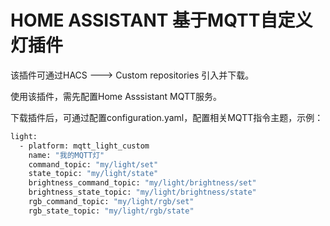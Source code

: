 # HOME ASSISTANT 基于MQTT自定义灯插件
该插件可通过HACS ---> Custom repositories 引入并下载。

使用该插件，需先配置Home Asssistant MQTT服务。

下载插件后，可通过配置configuration.yaml，配置相关MQTT指令主题，示例：

```sh
light:
  - platform: mqtt_light_custom
    name: "我的MQTT灯"
    command_topic: "my/light/set"
    state_topic: "my/light/state"
    brightness_command_topic: "my/light/brightness/set"
    brightness_state_topic: "my/light/brightness/state"
    rgb_command_topic: "my/light/rgb/set"
    rgb_state_topic: "my/light/rgb/state"
```

